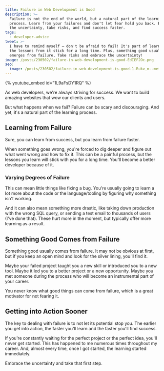 ```yaml
---
title: Failure in Web Development is Good
description: >-
  Failure is not the end of the world, but a natural part of the learning
  process. Learn from your failures and don't let fear hold you back. Embrace
  the uncertainty, take risks, and find success faster.
tags:
  - developer-advice
tweet: >-
  I have to remind myself — don't be afraid to fail! It's part of learning and
  the lessons from it stick for a long time. Plus, something good usually
  emerges from failure. Take risks and embrace the uncertainty!
image: /posts/230502/failure-in-web-development-is-good-EdIEF2Oc.png
seo:
  image: /posts/230502/failure-in-web-development-is-good-1-Rukv_n--meta.png
---
```


{% youtube_embed id="1L9aFsDY1RQ" %}

As web developers, we're always striving for success. We want to build amazing websites that wow our clients and users.

But what happens when we fail? Failure can be scary and discouraging. And yet, it's a natural part of the learning process.

## Learning from Failure

Sure, you can learn from success, but you learn from failure faster.

When something goes wrong, you're forced to dig deeper and figure out what went wrong and how to fix it. This can be a painful process, but the lessons you learn will stick with you for a long time. You'll become a better developer because of it.

### Varying Degrees of Failure

This can mean little things like fixing a bug. You're usually going to learn a lot more about the code or the language/tooling by figuring why something isn't working.

And it can also mean something more drastic, like taking down production with the wrong SQL query, or sending a test email to thousands of users (I've done that). These hurt more in the moment, but typically offer more learning as a result.

## Something Good Comes from Failure

Something good usually comes from failure. It may not be obvious at first, but if you keep an open mind and look for the silver lining, you'll find it.

Maybe your failed project taught you a new skill or introduced you to a new tool. Maybe it led you to a better project or a new opportunity. Maybe you met someone during the process who will become an instrumental part of your career.

You never know what good things can come from failure, which is a great motivator for not fearing it.

## Getting into Action Sooner

The key to dealing with failure is to not let its potential stop you. The earlier you get into action, the faster you'll learn and the faster you'll find success.

If you're constantly waiting for the perfect project or the perfect idea, you'll never get started. This has happened to me numerous times throughout my career. And, almost every time, once I got started, the learning started immediately.

Embrace the uncertainty and take that first step.
